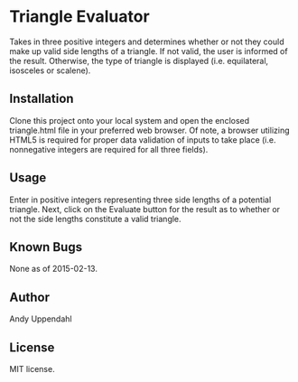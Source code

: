Triangle Evaluator
======================

Takes in three positive integers and determines whether or not
they could make up valid side lengths of a triangle. If not valid,
the user is informed of the result. Otherwise, the type of triangle
is displayed (i.e. equilateral, isosceles or scalene).

Installation
------------

Clone this project onto your local system and open the enclosed
triangle.html file in your preferred web browser. Of note, a browser
utilizing HTML5 is required for proper data validation of inputs
to take place (i.e. nonnegative integers are required for all three
fields).

Usage
-----

Enter in positive integers representing three side lengths of a
potential triangle. Next, click on the Evaluate button for the
result as to whether or not the side lengths constitute a valid
triangle.

Known Bugs
----------

None as of 2015-02-13.

Author
------

Andy Uppendahl

License
-------

MIT license.
